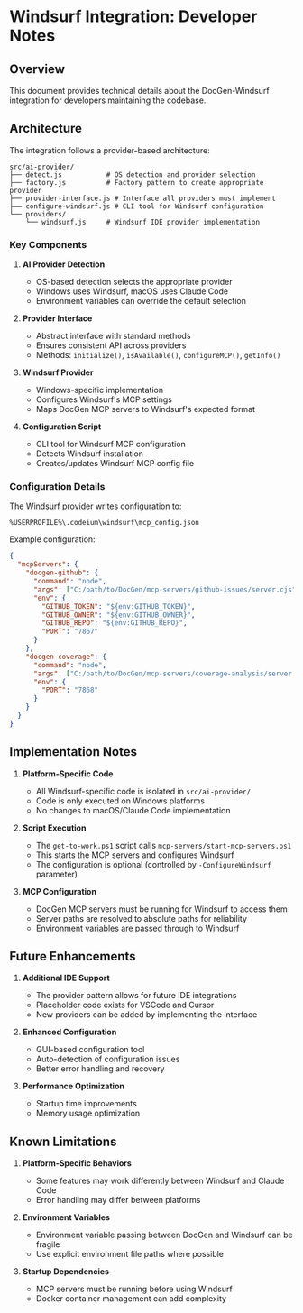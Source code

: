 # Windsurf Integration: Developer Notes

## Overview

This document provides technical details about the DocGen-Windsurf integration for developers maintaining the codebase.

## Architecture

The integration follows a provider-based architecture:

```
src/ai-provider/
├── detect.js           # OS detection and provider selection
├── factory.js          # Factory pattern to create appropriate provider
├── provider-interface.js # Interface all providers must implement
├── configure-windsurf.js # CLI tool for Windsurf configuration
└── providers/
    └── windsurf.js     # Windsurf IDE provider implementation
```

### Key Components

1. **AI Provider Detection**
   - OS-based detection selects the appropriate provider
   - Windows uses Windsurf, macOS uses Claude Code
   - Environment variables can override the default selection

2. **Provider Interface**
   - Abstract interface with standard methods
   - Ensures consistent API across providers
   - Methods: `initialize()`, `isAvailable()`, `configureMCP()`, `getInfo()`

3. **Windsurf Provider**
   - Windows-specific implementation
   - Configures Windsurf's MCP settings
   - Maps DocGen MCP servers to Windsurf's expected format

4. **Configuration Script**
   - CLI tool for Windsurf MCP configuration
   - Detects Windsurf installation
   - Creates/updates Windsurf MCP config file

### Configuration Details

The Windsurf provider writes configuration to:
```
%USERPROFILE%\.codeium\windsurf\mcp_config.json
```

Example configuration:
```json
{
  "mcpServers": {
    "docgen-github": {
      "command": "node",
      "args": ["C:/path/to/DocGen/mcp-servers/github-issues/server.cjs"],
      "env": {
        "GITHUB_TOKEN": "${env:GITHUB_TOKEN}",
        "GITHUB_OWNER": "${env:GITHUB_OWNER}",
        "GITHUB_REPO": "${env:GITHUB_REPO}",
        "PORT": "7867"
      }
    },
    "docgen-coverage": {
      "command": "node",
      "args": ["C:/path/to/DocGen/mcp-servers/coverage-analysis/server.cjs"],
      "env": {
        "PORT": "7868"
      }
    }
  }
}
```

## Implementation Notes

1. **Platform-Specific Code**
   - All Windsurf-specific code is isolated in `src/ai-provider/`
   - Code is only executed on Windows platforms
   - No changes to macOS/Claude Code implementation

2. **Script Execution**
   - The `get-to-work.ps1` script calls `mcp-servers/start-mcp-servers.ps1`
   - This starts the MCP servers and configures Windsurf
   - The configuration is optional (controlled by `-ConfigureWindsurf` parameter)

3. **MCP Configuration**
   - DocGen MCP servers must be running for Windsurf to access them
   - Server paths are resolved to absolute paths for reliability
   - Environment variables are passed through to Windsurf

## Future Enhancements

1. **Additional IDE Support**
   - The provider pattern allows for future IDE integrations
   - Placeholder code exists for VSCode and Cursor
   - New providers can be added by implementing the interface

2. **Enhanced Configuration**
   - GUI-based configuration tool
   - Auto-detection of configuration issues
   - Better error handling and recovery

3. **Performance Optimization**
   - Startup time improvements
   - Memory usage optimization

## Known Limitations

1. **Platform-Specific Behaviors**
   - Some features may work differently between Windsurf and Claude Code
   - Error handling may differ between platforms

2. **Environment Variables**
   - Environment variable passing between DocGen and Windsurf can be fragile
   - Use explicit environment file paths where possible

3. **Startup Dependencies**
   - MCP servers must be running before using Windsurf
   - Docker container management can add complexity